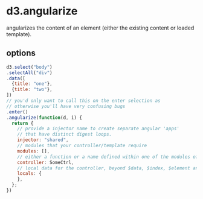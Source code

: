 # d3.angularize

angularizes the content of an element (either the existing
content or loaded template).

## options

```javascript
d3.select("body")
.selectAll("div")
.data([
  {title: "one"},
  {title: "two"},
])
// you'd only want to call this on the enter selection as
// otherwise you'll have very confusing bugs
.enter()
.angularize(function(d, i) {
  return {
    // provide a injector name to create separate angular 'apps'
    // that have distinct digest loops.
    injector: "shared",
    // modules that your controller/template require
    modules: [],
    // either a function or a name defined within one of the modules of the injector
    controller: SomeCtrl,
    // local data for the controller, beyond $data, $index, $element and $scope
    locals: {
    },
  };
})

